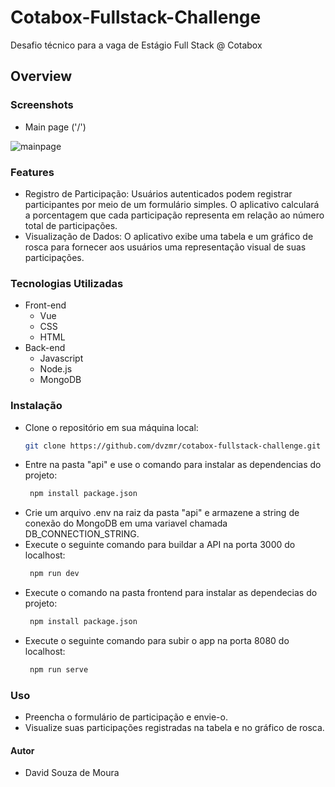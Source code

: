 # Cotabox-Fullstack-Challenge

Desafio técnico para a vaga de Estágio Full Stack @ Cotabox

## Overview

### Screenshots

- Main page ('/')

![]()![mainpage](https://github.com/dvzmr/cotabox-fullstack-challenge/assets/138351852/7afdc617-8c7a-4605-84eb-67efe5102195)


### Features
- Registro de Participação: Usuários autenticados podem registrar participantes por meio de um formulário simples. O aplicativo calculará a porcentagem que cada participação representa em relação ao número total de participações.
- Visualização de Dados: O aplicativo exibe uma tabela e um gráfico de rosca para fornecer aos usuários uma representação visual de suas participações.


### Tecnologias Utilizadas
- Front-end
    - Vue
    - CSS
    - HTML
- Back-end
    - Javascript
    - Node.js
    - MongoDB

### Instalação
- Clone o repositório em sua máquina local:
    ```bash
   git clone https://github.com/dvzmr/cotabox-fullstack-challenge.git
   ```
- Entre na pasta "api" e use o comando para instalar as dependencias do projeto:
  ```bash
   npm install package.json
   ```
- Crie um arquivo .env na raiz da pasta "api"  e armazene a string de conexão do MongoDB em uma variavel chamada DB_CONNECTION_STRING.
- Execute o seguinte comando para buildar a API na porta 3000 do localhost:
  ```bash
   npm run dev
   ```
- Execute o comando na pasta frontend para instalar as dependecias do projeto:
  ```bash
   npm install package.json
   ```
- Execute o seguinte comando para subir o app na porta 8080 do localhost:
  ```bash
   npm run serve
   ```
### Uso
- Preencha o formulário de participação e envie-o.
- Visualize suas participações registradas na tabela e no gráfico de rosca.


#### Autor
- David Souza de Moura
